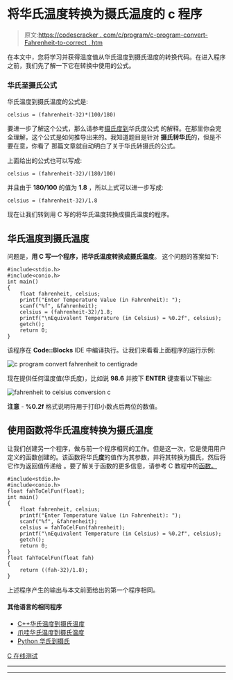 # 将华氏温度转换为摄氏温度的 c 程序

> 原文:[https://codescracker . com/c/program/c-program-convert-Fahrenheit-to-correct . htm](https://codescracker.com/c/program/c-program-convert-fahrenheit-to-centigrade.htm)

在本文中，您将学习并获得温度值从华氏温度到摄氏温度的转换代码。在进入程序之前，我们先了解一下它在转换中使用的公式。

### 华氏至摄氏公式

华氏温度到摄氏温度的公式是:

```
celsius = (fahrenheit-32)*(100/180)
```

要进一步了解这个公式，那么请参考[摄氏度到](/nonprog/celsius-to-fahrenheit-formula.htm)华氏度公式 的解释。在那里你会完全理解，这个公式是如何推导出来的。我知道题目是针对 **摄氏转华氏**的，但是不要在意，你看了 那篇文章就自动明白了关于华氏转摄氏的公式。

上面给出的公式也可以写成:

```
celsius = (fahrenheit-32)/(180/100)
```

并且由于 **180/100** 的值为 **1.8** ，所以上式可以进一步写成:

```
celsius = (fahrenheit-32)/1.8
```

现在让我们转到用 C 写的将华氏温度转换成摄氏温度的程序。

## 华氏温度到摄氏温度

问题是，**用 C 写一个程序，把华氏温度转换成摄氏温度**。 这个问题的答案如下:

```
#include<stdio.h>
#include<conio.h>
int main()
{
    float fahrenheit, celsius;
    printf("Enter Temperature Value (in Fahrenheit): ");
    scanf("%f", &fahrenheit);
    celsius = (fahrenheit-32)/1.8;
    printf("\nEquivalent Temperature (in Celsius) = %0.2f", celsius);
    getch();
    return 0;
}
```

该程序在 **Code::Blocks** IDE 中编译执行。让我们来看看上面程序的运行示例:

![c program convert fahrenheit to centigrade](../Images/4a21cdf6bb06fec3aae01c3044fa9266.png)

现在提供任何温度值(华氏度)，比如说 **98.6** 并按下 **ENTER** 键查看以下输出:

![fahrenheit to celsius conversion c](../Images/15217f16b3374ce776f1a9bf633a9934.png)

**注意** - **%0.2f** 格式说明符用于打印小数点后两位的数值。

## 使用函数将华氏温度转换为摄氏温度

让我们创建另一个程序，做与前一个程序相同的工作。但是这一次，它是使用用户定义的函数创建的。该函数将华氏**度**的值作为其参数，并将其转换为摄氏，然后将它作为返回值传递给 。要了解关于函数的更多信息，请参考 C 教程中的[函数。](/c/c-functions.htm)

```
#include<stdio.h>
#include<conio.h>
float fahToCelFun(float);
int main()
{
    float fahrenheit, celsius;
    printf("Enter Temperature Value (in Fahrenheit): ");
    scanf("%f", &fahrenheit);
    celsius = fahToCelFun(fahrenheit);
    printf("\nEquivalent Temperature (in Celsius) = %0.2f", celsius);
    getch();
    return 0;
}
float fahToCelFun(float fah)
{
    return ((fah-32)/1.8);
}
```

上述程序产生的输出与本文前面给出的第一个程序相同。

#### 其他语言的相同程序

*   [C++华氏温度到摄氏温度](/cpp/program/cpp-program-convert-fahrenheit-to-centigrade.htm)
*   [爪哇华氏温度到摄氏温度](/java/program/java-program-convert-fahrenheit-to-centigrade.htm)
*   [Python 华氏到摄氏](/python/program/python-program-convert-fahrenheit-to-celsius.htm)

[C 在线测试](/exam/showtest.php?subid=2)

* * *

* * *